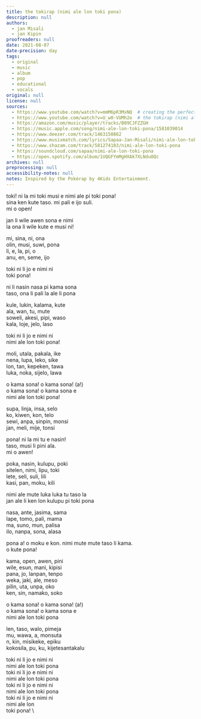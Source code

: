 ```yaml
---
title: the tokirap (nimi ale lon toki pona)
description: null
authors:
  - jan Misali
  - jan Kipin
proofreaders: null
date: 2021-08-07
date-precision: day
tags:
  - original
  - music
  - album
  - pop
  - educational
  - vocals
original: null
license: null
sources:
  - https://www.youtube.com/watch?v=mmM6pR3MxNQ  # creating the perfect tokirap \[epiku]
  - https://www.youtube.com/watch?v=U_w0-VUMh2o  # the tokirap (nimi ale lon toki pona)
  - https://amazon.com/music/player/tracks/B09CJFZZGH
  - https://music.apple.com/song/nimi-ale-lon-toki-pona/1581039014
  - https://www.deezer.com/track/1463150862
  - https://www.musixmatch.com/lyrics/Sapaa-Jan-Misali/nimi-ale-lon-toki-pona
  - https://www.shazam.com/track/581274103/nimi-ale-lon-toki-pona
  - https://soundcloud.com/sapaa/nimi-ale-lon-toki-pona
  - https://open.spotify.com/album/1UQGFYmMgHXAk7XLNduOQc
archives: null
preprocessing: null
accessibility-notes: null
notes: Inspired by the Pokérap by 4Kids Entertainment.
---
```


toki! ni la mi toki musi e nimi ale pi toki pona!  \
sina ken kute taso. mi pali e ijo suli.  \
mi o open!

jan li wile awen sona e nimi  \
la ona li wile kute e musi ni!

mi, sina, ni, ona  \
olin, musi, suwi, pona  \
li, e, la, pi, o  \
anu, en, seme, ijo

toki ni li jo e nimi ni  \
toki pona!

ni li nasin nasa pi kama sona  \
taso, ona li pali la ale li pona

kule, lukin, kalama, kute  \
ala, wan, tu, mute  \
soweli, akesi, pipi, waso  \
kala, loje, jelo, laso

toki ni li jo e nimi ni  \
nimi ale lon toki pona!

moli, utala, pakala, ike  \
nena, lupa, leko, sike  \
lon, tan, kepeken, tawa  \
luka, noka, sijelo, lawa

o kama sona! o kama sona! (a!)  \
o kama sona! o kama sona e  \
nimi ale lon toki pona!

supa, linja, insa, selo  \
ko, kiwen, kon, telo  \
sewi, anpa, sinpin, monsi  \
jan, meli, mije, tonsi

pona! ni la mi tu e nasin!  \
taso, musi li pini ala.  \
mi o awen!

poka, nasin, kulupu, poki  \
sitelen, nimi, lipu, toki  \
lete, seli, suli, lili  \
kasi, pan, moku, kili

nimi ale mute luka luka tu taso la  \
jan ale li ken lon kulupu pi toki pona

nasa, ante, jasima, sama  \
lape, tomo, pali, mama  \
ma, suno, mun, palisa  \
ilo, nanpa, sona, alasa

pona a! o moku e kon. nimi mute mute taso li kama.  \
o kute pona!

kama, open, awen, pini  \
wile, esun, mani, kipisi  \
pana, jo, lanpan, tenpo  \
weka, jaki, ale, meso  \
pilin, uta, unpa, oko  \
ken, sin, namako, soko

o kama sona! o kama sona! (a!)  \
o kama sona! o kama sona e  \
nimi ale lon toki pona

len, taso, walo, pimeja  \
mu, wawa, a, monsuta  \
n, kin, misikeke, epiku  \
kokosila, pu, ku, kijetesantakalu

toki ni li jo e nimi ni  \
nimi ale lon toki pona  \
toki ni li jo e nimi ni  \
nimi ale lon toki pona  \
toki ni li jo e nimi ni  \
nimi ale lon toki pona  \
toki ni li jo e nimi ni  \
nimi ale lon  \
toki pona!  \
